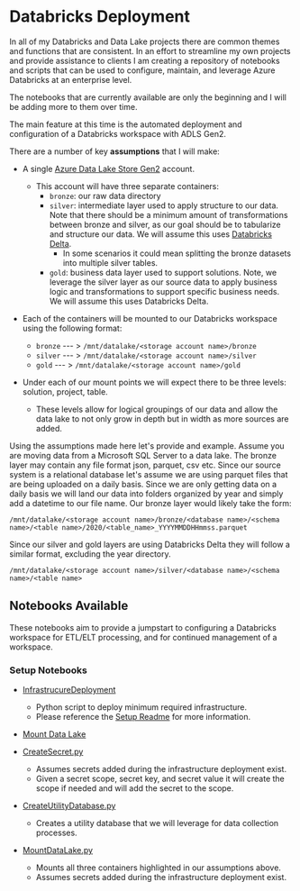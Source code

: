 # Databricks Deployment 


In all of my Databricks and Data Lake projects there are common themes and functions that are consistent. In an effort to streamline my own projects and provide assistance to clients I am creating a repository of notebooks and scripts that can be used to configure, maintain, and leverage Azure Databricks at an enterprise level. 

The notebooks that are currently available are only the beginning and I will be adding more to them over time. 

The main feature at this time is the automated deployment and configuration of a Databricks workspace with ADLS Gen2. 


There are a number of key **assumptions** that I will make:
- A single [Azure Data Lake Store Gen2](https://docs.microsoft.com/en-us/azure/storage/blobs/data-lake-storage-introduction) account. 
    - This account will have three separate containers:
        - `bronze`: our raw data directory
        - `silver`: intermediate layer used to apply structure to our data. Note that there should be a minimum amount of transformations between bronze and silver, as our goal should be to tabularize and structure our data. We will assume this uses [Databricks Delta](https://databricks.com/blog/2017/10/25/databricks-delta-a-unified-management-system-for-real-time-big-data.html).
            - In some scenarios it could mean splitting the bronze datasets into multiple silver tables. 
        - `gold`: business data layer used to support solutions. Note, we leverage the silver layer as our source data to apply business logic and transformations to support specific business needs. We will assume this uses Databricks Delta.

- Each of the containers will be mounted to our Databricks workspace using the following format: 
    - `bronze` --- > `/mnt/datalake/<storage account name>/bronze`
    - `silver` --- > `/mnt/datalake/<storage account name>/silver`
    - `gold` --- > `/mnt/datalake/<storage account name>/gold`

- Under each of our mount points we will expect there to be three levels: solution, project, table. 
    - These levels allow for logical groupings of our data and allow the data lake to not only grow in depth but in width as more sources are added. 


Using the assumptions made here let's provide and example. Assume you are moving data from a Microsoft SQL Server to a data lake. The bronze layer may contain any file format json, parquet, csv etc. Since our source system is a relational database let's assume we are using parquet files that are being uploaded on a daily basis. Since we are only getting data on a daily basis we will land our data into folders organized by year and simply add a datetime to our file name. Our bronze layer would likely take the form: 

`/mnt/datalake/<storage account name>/bronze/<database name>/<schema name>/<table name>/2020/<table_name>_YYYYMMDDHHmmss.parquet`

Since our silver and gold layers are using Databricks Delta they will follow a similar format, excluding the year directory.

`/mnt/datalake/<storage account name>/silver/<database name>/<schema name>/<table name>`


## Notebooks Available

These notebooks aim to provide a jumpstart to configuring a Databricks workspace for ETL/ELT processing, and for continued management of a workspace. 


### Setup Notebooks

- [InfrastrucureDeployment](Setup/InfrastructureDeploy.py)
    - Python script to deploy minimum required infrastructure. 
    - Please reference the [Setup Readme](Setup/README.md) for more information.

- [Mount Data Lake](Setup/RunMountDataLake.py)

- [CreateSecret.py](Setup/CreateSecret.py)
    - Assumes secrets added during the infrastructure deployment exist. 
    - Given a secret scope, secret key, and secret value it will create the scope if needed and will add the secret to the scope. 

- [CreateUtilityDatabase.py](Setup/CreateUtilityDatabase.py)
    - Creates a utility database that we will leverage for data collection processes. 

- [MountDataLake.py](Setup/MountDataLake.py)
    - Mounts all three containers highlighted in our assumptions above. 
    - Assumes secrets added during the infrastructure deployment exist.

